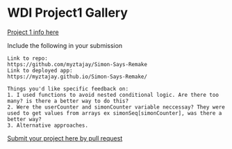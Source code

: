 # WDI Project1 Gallery

[Project 1 info here](https://github.com/ga-wdi-exercises/project1)

Include the following in your submission

```
Link to repo:
https://github.com/myztajay/Simon-Says-Remake
Link to deployed app:
https://myztajay.github.io/Simon-Says-Remake/

Things you'd like specific feedback on:
1. I used functions to avoid nested conditional logic. Are there too many? is there a better way to do this?
2. Were the userCounter and simonCounter variable neccessay? They were used to get values from arrays ex simonSeq[simonCounter], was there a better way?
3. Alternative approaches.
```

[Submit your project here by pull request](https://github.com/ga-wdi-pvd/project1-gallery/pulls/)
